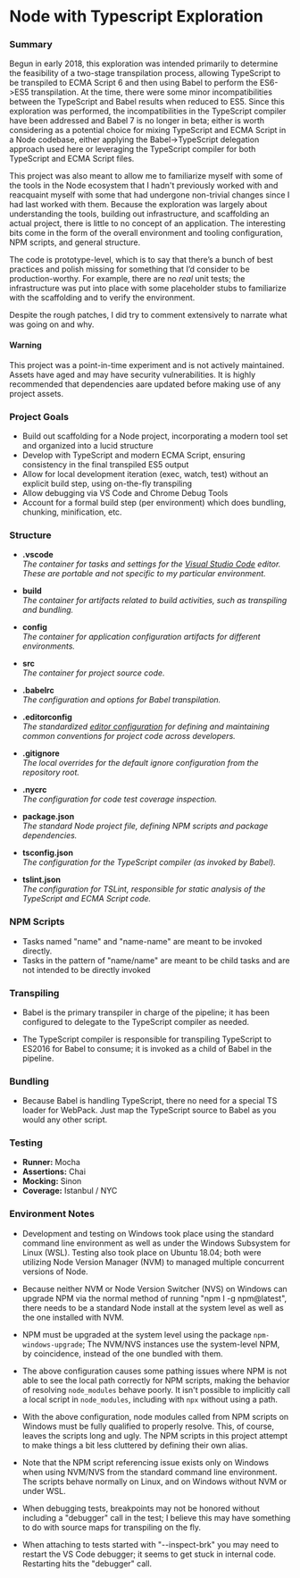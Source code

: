 # Node with Typescript Exploration

### Summary

Begun in early 2018, this exploration was intended primarily to determine the feasibility of a two-stage transpilation process, allowing TypeScript to be transpiled to ECMA Script 6 and then using Babel to perform the ES6->ES5 transpilation.  At the time, there were some minor incompatibilities between the TypeScript and Babel results when reduced to ES5.  Since this exploration was performed, the incompatibilities in the TypeScript compiler have been addressed and Babel 7 is no longer in beta; either is worth considering as a potential choice for mixing TypeScript and ECMA Script in a Node codebase, either applying the Babel->TypeScript delegation approach used here or leveraging the TypeScript compiler for both TypeScript and ECMA Script files.

This project was also meant to allow me to familiarize myself with some of the tools in the Node ecosystem that I hadn't previously worked with and reacquaint myself with some that had undergone non-trivial changes since I had last worked with them.  Because the exploration was largely about understanding the tools, building out infrastructure, and scaffolding an actual project, there is little to no concept of an application.  The interesting bits come in the form of the overall environment and tooling configuration, NPM scripts, and general structure.

The code is prototype-level, which is to say that there’s a bunch of best practices and polish missing for something that I’d consider to be production-worthy.  For example, there are no *real* unit tests; the infrastructure was put into place with some placeholder stubs to familiarize with the scaffolding and to verify the environment.

Despite the rough patches, I did try to comment extensively to narrate what was going on and why.

#### Warning

This project was a point-in-time experiment and is not actively maintained.  Assets have aged and may have security vulnerabilities.  It is highly recommended that dependencies aare updated before making use of any project assets.

### Project Goals

- Build out scaffolding for a Node project, incorporating a modern tool set and organized into a lucid structure
- Develop with TypeScript and modern ECMA Script, ensuring consistency in the final transpiled ES5 output
- Allow for local development iteration (exec, watch, test) without an explicit build step, using on-the-fly transpiling
- Allow debugging via VS Code and Chrome Debug Tools
- Account for a formal build step (per environment) which does bundling, chunking, minification, etc.

### Structure

* **.vscode**  
  _The container for tasks and settings for the [Visual Studio Code](https://code.visualstudio.com/) editor.  These are portable and not specific to my particular environment._

* **build**  
  _The container for artifacts related to build activities, such as transpiling and bundling._

* **config**  
  _The container for application configuration artifacts for different environments._

* **src**  
  _The container for project source code._

* **.babelrc**  
  _The configuration and options for Babel transpilation._

* **.editorconfig**  
  _The standardized [editor configuration](https://editorconfig.org/) for defining and maintaining common conventions for project code across developers._

* **.gitignore**  
  _The local overrides for the default ignore configuration from the repository root._

* **.nycrc**  
  _The configuration for code test coverage inspection._

* **package.json**  
  _The standard Node project file, defining NPM scripts and package dependencies._

* **tsconfig.json**  
  _The configuration for the TypeScript compiler (as invoked by Babel)._

* **tslint.json**  
  _The configuration for TSLint, responsible for static analysis of the TypeScript and ECMA Script code._

### NPM Scripts

- Tasks named "name" and "name-name" are meant to be invoked directly.
- Tasks in the pattern of "name/name" are meant to be child tasks and are not intended to be directly invoked

### Transpiling

- Babel is the primary transpiler in charge of the pipeline; it has been configured to delegate to the TypeScript compiler as needed.

- The TypeScript compiler is responsible for transpiling TypeScript to ES2016 for Babel to consume; it is invoked as a child of Babel in the pipeline.

### Bundling

- Because Babel is handling TypeScript, there no need for a special TS loader for WebPack.  Just map the TypeScript source to Babel as you would any other script.

### Testing

- **Runner:**  Mocha
- **Assertions:**  Chai
- **Mocking:**  Sinon
- **Coverage:** Istanbul / NYC

### Environment Notes

- Development and testing on Windows took place using the standard command line environment as well as under the Windows Subsystem for Linux (WSL).  Testing also took place on Ubuntu 18.04; both were utilizing Node Version Manager (NVM) to managed multiple concurrent versions of Node.

- Because neither NVM or Node Version Switcher (NVS) on Windows can upgrade NPM via the normal method of running "npm I -g npm@latest", there needs to be a standard Node install at the system level as well as the one installed with NVM.

- NPM must be upgraded at the system level using the package `npm-windows-upgrade`;  The NVM/NVS instances use the system-level NPM, by coincidence, instead of the one bundled with them.

- The above configuration causes some pathing issues where NPM is not able to see the local path correctly for NPM scripts, making the behavior of resolving `node_modules` behave poorly.  It isn't possible to implicitly call a local script in `node_modules`, including with `npx` without using a path.

- With the above configuration, node modules called from NPM scripts on Windows must be fully qualified to properly resolve.  This, of course, leaves the scripts long and ugly.  The NPM scripts in this project attempt to make things a bit less cluttered by defining their own alias.

- Note that the NPM script referencing issue exists only on Windows when using NVM/NVS from the standard command line environment.  The scripts behave normally on Linux, and on Windows without NVM or under WSL.

- When debugging tests, breakpoints may not be honored without including a "debugger" call in the test; I believe this may have something to do with source maps for transpiling on the fly.

- When attaching to tests started with "--inspect-brk" you may need to restart the VS Code debugger;  it seems to get stuck in internal code.  Restarting hits the "debugger" call.
